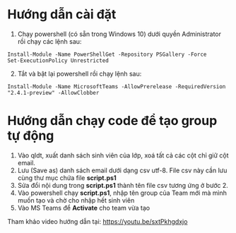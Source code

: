 # Hướng dẫn cài đặt
1. Chạy powershell (có sẵn trong Windows 10) dưới quyền Administrator rồi chạy các lệnh sau:  
```
Install-Module -Name PowerShellGet -Repository PSGallery -Force  
Set-ExecutionPolicy Unrestricted  
```
2. Tắt và bật lại powershell rồi chạy lệnh sau:  
```
Install-Module -Name MicrosoftTeams -AllowPrerelease -RequiredVersion "2.4.1-preview" -AllowClobber  
```
# Hướng dẫn chạy code để tạo group tự động
1. Vào qldt, xuất danh sách sinh viên của lớp, xoá tất cả các cột chỉ giữ cột email.
2. Lưu (Save as) danh sách email dưới dạng csv utf-8. File csv này cần lưu cùng thư mục chứa file **script.ps1**
3. Sửa đổi nội dung trong **script.ps1** thành tên file csv tương ứng ở bước 2.
4. Vào powershell chạy **script.ps1**, nhập tên group của Team mới mà mình muốn tạo và chờ cho nhập hết sinh viên
5. Vào MS Teams để **Activate** cho team vừa tạo

Tham khảo video hướng dẫn tại: https://youtu.be/sxtPkhgdxjo
